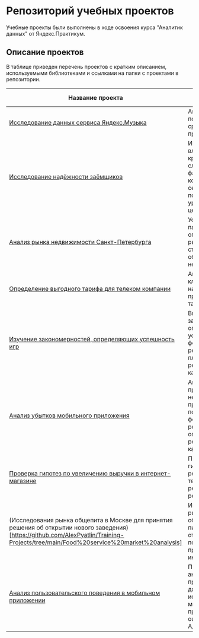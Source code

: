 # Репозиторий учебных проектов
Учебные проекты были выполнены в ходе освоения курса "Аналитик данных" от Яндекс.Практикум.

## Описание проектов

В таблице приведен перечень проектов с кратким описанием, используемыми библиотеками и ссылками на папки с проектами в репозитории.

**Название проекта**|**Описание**|**Используемые библиотеки**
-----|-----|-----
[Исследование данных сервиса Яндекс.Музыка](https://github.com/AlexPyatlin/Training-Projects/tree/main/Music%20Preferences)|Анализ поведения пользователей и сравнение их предпочтений|pandas, fuzzywuzzy, matplotlib
[Исследование надёжности заёмщиков](https://github.com/AlexPyatlin/Training-Projects/tree/main/Credit%20scoring)|Исследование влияния на возврат кредита в срок следующих факторы: количество детей, семейное положение, уровень дохода, цель кредита|pandas
[Анализ рынка недвижимости Санкт-Петербурга](https://github.com/AlexPyatlin/Training-Projects/tree/main/Real%20estate%20market%20analysis)|Установление параметров для определения рыночной стоимости объектов недвижимости|pandas, matplotlib, seaborn
[Определение выгодного тарифа для телеком компании](https://github.com/AlexPyatlin/Training-Projects/tree/main/Tariffs)|Анализ поведения клиентов и выбор наиболее прибыльного тарифа|pandas, matplotlib, seaborn, numpy, scipy
[Изучение закономерностей, определяющих успешность игр](https://github.com/AlexPyatlin/Training-Projects/tree/main/Video%20games)|Выявление закономерностей, определяющих успешность игры, формулирование рекомендаций по планированию рекламной кампании|pandas, matplotlib, seaborn, scipy
[Анализ убытков мобильного приложения](https://github.com/AlexPyatlin/Training-Projects/tree/main/Advertising%20analysis)|Анализ причин причины неэффективности привлечения пользователей,  формулирование рекомендации по оптимизации рекламной кампании|pandas, matplotlib, seaborn, numpy, datetime
[Проверка гипотез по увеличению выручки в интернет-магазине](https://github.com/AlexPyatlin/Training-Projects/tree/main/A:B%20test_1) |Приоритизирование гипотез, анализ результаты А/Б-теста и принятие решения по результатам теста|pandas, matplotlib, numpy, datetime, scipy
(Исследования рынка общепита в Москве для принятия решения об открытии нового заведения)[https://github.com/AlexPyatlin/Training-Projects/tree/main/Food%20service%20market%20analysis]| Исследование рынка общественного питания на основе открытых данных, подготовка презентации для инвесторов|pandas, re, numpy, plotly
[Анализ пользовательского поведения в мобильном приложении](https://github.com/AlexPyatlin/Training-Projects/tree/main/A:B%20test_2)|Проведение анализа воронки продаж на основе данных использования мобильного приложения, оценка результатов A/A/B-теста|pandas, matplotlib, seaborn, math, scipy
